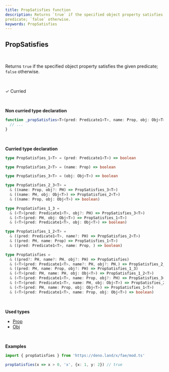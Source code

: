 ```yaml
---
title: PropSatisfies function
description: Returns `true` if the specified object property satisfies the given
predicate; `false` otherwise.
keywords: PropSatisfies
---
```


## PropSatisfies
<br>

Returns `true` if the specified object property satisfies the given
predicate; `false` otherwise.

<br>

&check; Curried

<br>

**Non curried type declaration**
```typescript
function _propSatisfies<T>(pred: Predicate1<T>, name: Prop, obj: Obj<T>): boolean {
  // ...
}
```
<br>

**Curried type declaration**

```typescript
type PropSatisfies_1<T> = (pred: Predicate1<T>) => boolean

type PropSatisfies_2<T> = (name: Prop) => boolean

type PropSatisfies_3<T> = (obj: Obj<T>) => boolean

type PropSatisfies_2_3<T> =
  & ((name: Prop, obj?: PH) => PropSatisfies_3<T>)
  & ((name: PH, obj: Obj<T>) => PropSatisfies_2<T>)
  & ((name: Prop, obj: Obj<T>) => boolean)

type PropSatisfies_1_3 =
  & (<T>(pred: Predicate1<T>, obj?: PH) => PropSatisfies_3<T>)
  & (<T>(pred: PH, obj: Obj<T>) => PropSatisfies_1<T>)
  & (<T>(pred: Predicate1<T>, obj: Obj<T>) => boolean)

type PropSatisfies_1_2<T> =
  & ((pred: Predicate1<T>, name?: PH) => PropSatisfies_2<T>)
  & ((pred: PH, name: Prop) => PropSatisfies_1<T>)
  & ((pred: Predicate1<T>, name: Prop, ) => boolean)

type PropSatisfies =
  & ((pred?: PH, name?: PH, obj?: PH) => PropSatisfies)
  & (<T>(pred: Predicate1<T>, name?: PH, obj?: PH,) => PropSatisfies_2_3<T>)
  & ((pred: PH, name: Prop, obj?: PH) => PropSatisfies_1_3)
  & (<T>(pred: PH, name: PH, obj: Obj<T>) => PropSatisfies_1_2<T>)
  & (<T>(pred: Predicate1<T>, name: Prop, obj?: PH) => PropSatisfies_3<T>)
  & (<T>(pred: Predicate1<T>, name: PH, obj: Obj<T>) => PropSatisfies_2<T>)
  & (<T>(pred: PH, name: Prop, obj: Obj<T>) => PropSatisfies_1<T>)
  & (<T>(pred: Predicate1<T>, name: Prop, obj: Obj<T>) => boolean)
```
<br>

**Used types**
* [Prop](/types/Prop)
* [Obj](/types/Obj)

<br>

**Examples**
```typescript
import { propSatisfies } from 'https://deno.land/x/fae/mod.ts'

propSatisfies(x => x > 0, 'x', {x: 1, y: 2}) // true
```
